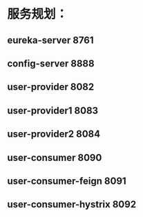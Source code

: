 # 服务规划：
## eureka-server         8761
## config-server         8888

## user-provider         8082
## user-provider1        8083
## user-provider2        8084

## user-consumer         8090
## user-consumer-feign   8091
## user-consumer-hystrix 8092

